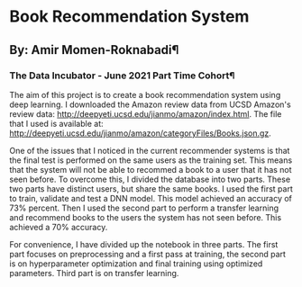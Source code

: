 # Book Recommendation System
## By: Amir Momen-Roknabadi¶
### The Data Incubator - June 2021 Part Time Cohort¶
The aim of this project is to create a book recommendation system using deep learning. 
I downloaded the Amazon review data from UCSD Amazon's review data: http://deepyeti.ucsd.edu/jianmo/amazon/index.html. 
The file that I used is available at: http://deepyeti.ucsd.edu/jianmo/amazon/categoryFiles/Books.json.gz. 

One of the issues that I noticed in the current recommender systems is that the final test is performed on the same users as the training set. 
This means that the system will not be able to recommed a book to a user that it has not seen before. 
To overcome this, I divided the database into two parts. These two parts have distinct users, but share the same books. 
I used the first part to train, validate and test a DNN model. This model achieved an accuracy of 73% percent. 
Then I used the second part to perform a transfer learning and recommend books to the users the system has not seen before. This achieved a 70% accuracy.

For convenience, I have divided up the notebook in three parts. The first part focuses on preprocessing and a first pass at training, the second part is on hyperparameter optimization and final training using optimized parameters. Third part is on transfer learning.











